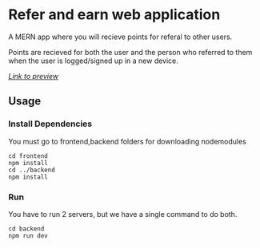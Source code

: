 # Refer and earn web application

A MERN app where you will recieve points for referal to other users.

Points are recieved for both the user and the person who referred to them when the user is logged/signed up in a new device.

[_Link to preview_](https://refernearn2022.netlify.app/)

## Usage

### Install Dependencies

You must go to frontend,backend folders for downloading nodemodules

```
cd frontend
npm install
cd ../backend
npm install
```

### Run

You have to run 2 servers, but we have a single command to do both.

```
cd backend
npm run dev
```
